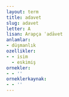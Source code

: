```yaml
---
layout: term
title: adavet
slug: adavet
letter: A
lisan: Arapça ʿadāvet
anlamlar:
- düşmanlık
ozellikler:
- - isim
  - eskimiş
ornekler:
- - ''
orneklerkaynak:
- - ''
---
```

